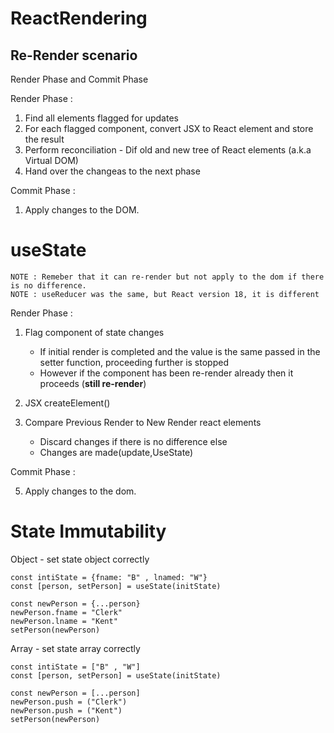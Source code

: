 # ReactRendering

## Re-Render scenario

Render Phase and Commit Phase

Render Phase :

1. Find all elements flagged for updates
2. For each flagged component, convert JSX to React element and store the result
3. Perform reconciliation - Dif old and new tree of React elements (a.k.a Virtual DOM)
4. Hand over the changeas to the next phase

Commit Phase :

1. Apply changes to the DOM.

# useState

    NOTE : Remeber that it can re-render but not apply to the dom if there is no difference.
    NOTE : useReducer was the same, but React version 18, it is different

Render Phase :

1. Flag component of state changes

   - If initial render is completed and the value is the same passed in the setter function, proceeding further is stopped
   - However if the component has been re-render already then it proceeds (**still re-render**)

2. JSX createElement()
3. Compare Previous Render to New Render react elements
   - Discard changes if there is no difference else
   - Changes are made(update,UseState)

Commit Phase :

5. Apply changes to the dom.

# State Immutability

Object - set state object correctly

    const intiState = {fname: "B" , lnamed: "W"}
    const [person, setPerson] = useState(initState)

    const newPerson = {...person}
    newPerson.fname = "Clerk"
    newPerson.lname = "Kent"
    setPerson(newPerson)

Array - set state array correctly

    const intiState = ["B" , "W"]
    const [person, setPerson] = useState(initState)

    const newPerson = [...person]
    newPerson.push = ("Clerk")
    newPerson.push = ("Kent")
    setPerson(newPerson)
